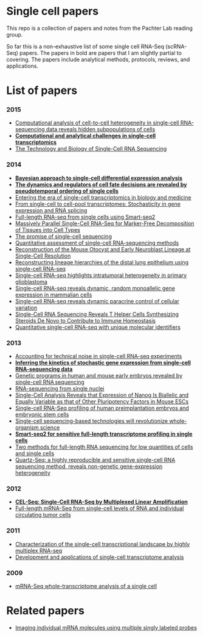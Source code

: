 # Single cell papers

This repo is a collection of papers and notes from the Pachter Lab reading
group.

So far this is a non-exhaustive list of some single cell RNA-Seq (scRNA-Seq)
papers. The papers in bold are papers that I am slightly partial to covering.
The papers include analytical methods, protocols, reviews, and applications.

# List of papers

### 2015

- [Computational analysis of cell-to-cell heterogeneity in single-cell
  RNA-sequencing data reveals hidden subpopulations of
  cells](http://www.nature.com/nbt/journal/v33/n2/full/nbt.3102.html)
- __[Computational and analytical challenges in single-cell
  transcriptomics](http://www.nature.com/nrg/journal/v16/n3/abs/nrg3833.html)__
- [The Technology and Biology of Single-Cell RNA
  Sequencing](http://www.sciencedirect.com/science/article/pii/S1097276515002610)

### 2014

- __[Bayesian approach to single-cell differential expression
  analysis](http://www.nature.com/nmeth/journal/v11/n7/full/nmeth.2967.html)__
- __[The dynamics and regulators of cell fate decisions are revealed by
  pseudotemporal ordering of single
  cells](http://www.nature.com/nbt/journal/v32/n4/full/nbt.2859.html)__
- [Entering the era of single-cell transcriptomics in biology and
  medicine](http://www.nature.com/nmeth/journal/v11/n1/full/nmeth.2764.html)
- [From single-cell to cell-pool transcriptomes: Stochasticity in gene
  expression and RNA splicing](http://genome.cshlp.org/content/24/3/496.short)
- [Full-length RNA-seq from single cells using
  Smart-seq2](http://www.nature.com/nprot/journal/v9/n1/abs/nprot.2014.006.html)
- [Massively Parallel Single-Cell RNA-Seq for Marker-Free Decomposition of
  Tissues into Cell Types](http://www.sciencemag.org/content/343/6172/776)
- [The promise of single-cell
  sequencing](http://www.nature.com/nmeth/journal/v11/n1/full/nmeth.2769.html)
- [Quantitative assessment of single-cell RNA-sequencing
  methods](http://www.nature.com/nmeth/journal/v11/n1/full/nmeth.2694.html)
- [Reconstruction of the Mouse Otocyst and Early Neuroblast Lineage at
  Single-Cell
  Resolution](http://www.cell.com/cell/abstract/S0092-8674(14)00411-5)
- [Reconstructing lineage hierarchies of the distal lung epithelium using
  single-cell
  RNA-seq](http://www.nature.com/nature/journal/v509/n7500/full/nature13173.html)
- [Single-cell RNA-seq highlights intratumoral heterogeneity in primary
  glioblastoma](http://www.sciencemag.org/content/344/6190/1396.abstract)
- [Single-cell RNA-seq reveals dynamic, random monoallelic gene expression in
  mammalian cells](http://www.sciencemag.org/content/343/6167/193.abstract)
- [Single-cell RNA-seq reveals dynamic paracrine control of cellular
  variation](http://www.nature.com/nature/journal/v510/n7505/full/nature13437.html)
- [Single-Cell RNA Sequencing Reveals T Helper Cells Synthesizing Steroids De
  Novo to Contribute to Immune
  Homeostasis](http://www.cell.com/cell-reports/abstract/S2211-1247(14)00298-8)
- [Quantitative single-cell RNA-seq with unique molecular
  identifiers](http://www.nature.com/nmeth/journal/v11/n2/abs/nmeth.2772.html)

### 2013

- [Accounting for technical noise in single-cell RNA-seq
  experiments](http://www.nature.com/nmeth/journal/v10/n11/full/nmeth.2645.html)
- __[Inferring the kinetics of stochastic gene expression from single-cell
  RNA-sequencing data](http://genomebiology.com/2013/14/1/R7)__
- [Genetic programs in human and mouse early embryos revealed by single-cell
  RNA sequencing](http://www.nature.com/nature/journal/v500/n7464/full/nature12364.html)
- [RNA-sequencing from single
  nuclei](http://www.pnas.org/content/110/49/19802.short)
- [Single-Cell Analysis Reveals that Expression of Nanog Is Biallelic and
  Equally Variable as that of Other Pluripotency Factors in Mouse
  ESCs](http://www.cell.com/cell-stem-cell/abstract/S1934-5909(13)00155-0)
- [Single-cell RNA-Seq profiling of human preimplantation embryos and embryonic
  stem cells](http://www.nature.com/nsmb/journal/v20/n9/full/nsmb.2660.html)
- [Single-cell sequencing-based technologies will revolutionize whole-organism
  science](http://www.nature.com/nrg/journal/v14/n9/full/nrg3542.html)
- __[Smart-seq2 for sensitive full-length transcriptome profiling in single
  cells](http://www.nature.com/nmeth/journal/v10/n11/full/nmeth.2639.html)__
- [Two methods for full-length RNA sequencing for low quantities of cells and
  single cells](http://www.pnas.org/content/110/2/594.short)
- [Quartz-Seq: a highly reproducible and sensitive single-cell RNA sequencing
  method, reveals non-genetic gene-expression
  heterogeneity](http://genomebiology.com/2013/14/4/R31)

### 2012

- __[CEL-Seq: Single-Cell RNA-Seq by Multiplexed Linear
  Amplification](http://www.sciencedirect.com/science/article/pii/S2211124712002288)__
- [Full-length mRNA-Seq from single-cell levels of RNA and individual
  circulating tumor
  cells](http://www.nature.com/nbt/journal/v30/n8/full/nbt.2282.html)

### 2011

- [Characterization of the single-cell transcriptional landscape by highly
  multiplex RNA-seq](http://genome.cshlp.org/content/21/7/1160.long)
- [Development and applications of single-cell transcriptome
  analysis](http://www.nature.com/nmeth/journal/v8/n4s/full/nmeth.1557.html)

### 2009

- [mRNA-Seq whole-transcriptome analysis of a single
  cell](http://www.nature.com/nmeth/journal/v6/n5/full/nmeth.1315.html)

# Related papers

- [Imaging individual mRNA molecules using multiple singly labeled
  probes](http://www.nature.com/nmeth/journal/v5/n10/full/nmeth.1253.html)
